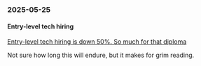 ### 2025-05-25
#### Entry-level tech hiring
[Entry-level tech hiring is down 50%. So much for that diploma](https://archive.ph/vgMQV)

Not sure how long this will endure, but it makes for grim reading.

